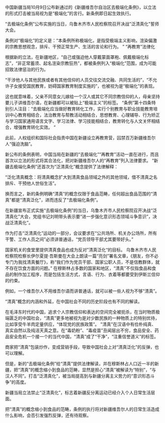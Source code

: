 中国新疆当局10月9日公布新通过的《新疆维吾尔自治区去极端化条例》，以立法的形式打击被当局视为是“极端化”的言行。新条例即日起生效执行。

“去极端化条例”公布实施的当日，乌鲁木齐市人民检察院召开决战"泛清真化"誓师大会。

条例对“极端化”的定义是：“本条例所称极端化，是指受极端主义影响，渲染偏激的宗教思想观念，排斥、干预正常生产、生活的言论和行为。 ”
“再教育”法律化

根据新的立法，在新疆地区，“自己或强迫他人穿戴蒙面罩袍、佩戴极端化标志”，“非正常蓄须、起名渲染宗教狂热”，都被条例列入“极端化”范围，成为可能招致法律惩治的行为。

“干涉他人与其他民族或者有其他信仰的人员交往交流交融、共同生活的”，“不允许子女接受国民教育，妨碍国家教育制度实施的”，也被视为是“极端化”的表现。

这也就意味着，父亲不同意女儿嫁给一个汉人或其它不同宗教信仰的人，母亲坚持要儿子讲维吾尔语，在新疆都可以被贴上“极端主义”的标签。
“条例”第十四条特别引人注目：“去极端化应当做好教育转化工作，实行个别教育与职业技能教育培训中心教育相结合，法治教育与帮教活动相结合，思想教育、心理辅导、行为矫正与学习国家通用语言文字、学习法律、学习技能相结合，教育转化与人文关怀相结合，增强教育转化实效。 ”

此前，人权组织和国际社会指责中国在新疆设立再教育营，囚禁百万新疆维吾尔人“强迫洗脑”。

新公布的条例表明，中国当局在新疆的“去极端化”“再教育”活动一直在进行，而且首次以立法的形式将其合法化，把对新疆维吾尔人的“再教育”列入法律要求。
“新疆去极端化条例”还首次为“泛清真化”概念提供了法律解释：

“泛化清真概念：将清真概念扩大到清真食品领域之外的其他领域，借不清真之名排斥、干预他人世俗生活”。

换而言之，新的条例明确“清真”的概念仅限于食品范畴，任何超出食品范围的“清真”都是“清真泛化”，进而违反了“去极端化条例”。

在新疆宣布正式实施“去极端化条例”的当日，乌鲁木齐市人民检察院召开决战“泛清真化”大会，党组书记刘明带头表示要“进一步强化意识形态领域斗争意识”，决战泛清真化”。

作为打击“泛清真化”运动的一部分，会议要求在“公共场所、机关办公场所，所有干警、工作人员之间”必须讲普通话，“党员领导干部尤其要带好头。”

国家机关的食堂里提供清真食品也成为反对”清真泛化“的目标。
乌鲁木齐市人民检察院检察长伊尔夏提·吾斯曼在大会上朗读一篇“亮剑”署名文章，《朋友，你不必专门为我找清真餐厅》，称“我们作为党员干部、国家公职人员，不是信教群体，就不存在饮食方面的问题。”
在穆斯林占多数的国家和地区，“清真”不仅指食品和食品的制作加工程序，而是包括生活方式，言语、行为、衣着等都要受到伊斯兰信仰的约束。

例如，一个维吾尔人不用维吾尔语而讲普通话，就可以被一些人视为不够“清真”。

“清真”概念的内涵和外延，在中国社会不同的历史阶段也有不同的解读。

在毛泽东时代的中国，追求个人宗教信仰和表达的空间完全被扼杀，在当时物质极端匮乏的中国社会，“清真”更多地被视为是对少数民族的一种物质上的特别优待，比如享受牛羊肉定量供应，“体现党的民族政策”。
"清真"在汉语中有俭朴纯真、真实自然以及纯洁天真之意。在“毒奶粉”、“毒疫苗”丑闻层出不穷，食品安全、药品安全危机一个接一个的当代中国，“清真”成了“干净”，“注重信誉道义”的标签。

商家把“清真”包装炒作，变成营销手段，导致中国社会上对“清真泛化”的反弹，也可以理解。

但是，新的“去极端化条例”给“清真”提供法律解读，并在穆斯林占人口近一半的新疆，把“清真”的概念缩小到食品的范畴，显然是担心“清真”被解读为“特别”，“与汉人不同”。打击“泛清真化”，被当局提高到与新疆分离主义势力的“意识形态斗争”的高度。

新疆当局立法禁止“泛清真化”，标志着新疆反分离运动已经介入个人日常生活层面。

把“清真”的概念缩小到食品的范畴，条例的执行将对新疆维吾尔人的日常生活造成什么影响，会否引发强烈反弹，还有待观察。
